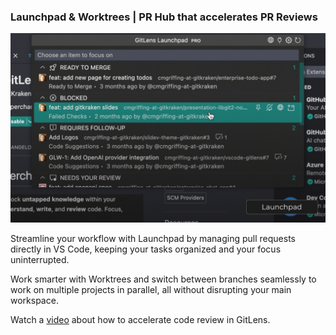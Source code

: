 ### Launchpad & Worktrees | PR Hub that accelerates PR Reviews

<a href="https://help.gitkraken.com/gitlens/gitlens-home/#accelerate-pr-reviews" title="Watch the Accelerate PR reviews tutorial video">
  <img src="./thumbnails/launchpad.jpg" alt="Image"/>
</a>

Streamline your workflow with Launchpad by managing pull requests directly in VS Code, keeping your tasks organized and your focus uninterrupted.

Work smarter with Worktrees and switch between branches seamlessly to work on multiple projects in parallel, all without disrupting your main workspace.

Watch a [video](https://help.gitkraken.com/gitlens/gitlens-home/#accelerate-pr-reviews) about how to accelerate code review in GitLens.
